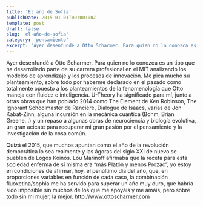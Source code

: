 ```yaml
---
title: 'El año de Sofía'
publishDate: 2015-01-01T00:00:00Z
template: post
draft: false
slug: 'el-año-de-sofia'
category: 'pensamiento'
excerpt: 'Ayer desenfundé a Otto Scharmer. Para quien no lo conozca es un tipo que ha desarrollado parte de su carrera profesional en el MIT analizando los modelos de aprendizaje y los procesos de innovación. Me pica mucho su planteamiento, sobre todo por haberme declarado en el pasado como totalmente opuesto a los planteamientos de la fenomenología que Otto maneja con fluidez e inteligencia.'
---
```


Ayer desenfundé a Otto Scharmer. Para quien no lo conozca es un tipo que ha desarrollado parte de su carrera profesional en el MIT analizando los modelos de aprendizaje y los procesos de innovación. Me pica mucho su planteamiento, sobre todo por haberme declarado en el pasado como totalmente opuesto a los planteamientos de la fenomenología que Otto maneja con fluidez e inteligencia.
U-Theory ha significado para mí, junto a otras obras que han poblado 2014 como The Element de Ken Robinson, The Ignorant Schoolmaster de Ranciere, Dialogue de Isaacs, varias de Jon Kabat-Zinn, alguna incursión en la mecánica cuántica (Bohm, Brian Greene…) y un repaso a algunas obras de neurociencia y biología evolutiva, un gran acicate para recuperar mi gran pasión por el pensamiento y la investigación de la cosa común.

Quizá el 2015, que muchos apuntan como el año de la revolución democrática lo sea realmente y las ágoras del siglo XXI de nuevo se pueblen de Logos Koinós. Lou Marinoff afirmaba que la receta para esta sociedad enferma de sí misma era “más Platón y menos Prozac”, yo estoy en condiciones de afirmar, hoy, el penúltimo día del año, que, en proporciones variables en función de cada caso, la combinación fluoxetina/sophia me ha servido para superar un año muy duro, que habría sido imposible sin muchos de los que me apoyáis y me amáis, pero sobre todo sin mi mujer, la mejor.
http://www.ottoscharmer.com
